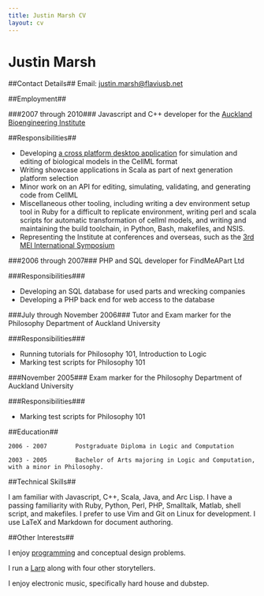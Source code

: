 ```yaml
---
title: Justin Marsh CV
layout: cv
---
```

Justin Marsh
============


##Contact Details##
Email: justin.marsh@flaviusb.net

##Employment##

###2007 through 2010###
Javascript and C++ developer for the [Auckland Bioengineering Institute](http://www.abi.auckland.ac.nz/uoa/)

##Responsibilities##
- Developing [a cross platform desktop application](http://opencell.org) for simulation and editing of biological models in the CellML format
- Writing showcase applications in Scala as part of next generation platform selection
- Minor work on an API for editing, simulating, validating, and generating code from CellML
- Miscellaneous other tooling, including writing a dev environment setup tool in Ruby for a difficult to replicate environment, writing perl and scala scripts for automatic transformation of cellml models, and writing and maintaining the build toolchain, in Python, Bash, makefiles, and NSIS.
- Representing the Institute at conferences and overseas, such as the [3rd MEI International Symposium](http://www.physiome.jp/documents/the_3rd_MEI_international_symposium/the_3rd_MEI_IS.html)

###2006 through 2007###
PHP and SQL developer for FindMeAPart Ltd

###Responsibilities###
- Developing an SQL database for used parts and wrecking companies
- Developing a PHP back end for web access to the database

###July through November 2006###
Tutor and Exam marker for the Philosophy Department of Auckland University

###Responsibilities###
- Running tutorials for Philosophy 101, Introduction to Logic
- Marking test scripts for Philosophy 101

###November 2005###
Exam marker for the Philosophy Department of Auckland University

###Responsibilities###
- Marking test scripts for Philosophy 101


##Education##

    2006 - 2007        Postgraduate Diploma in Logic and Computation

    2003 - 2005        Bachelor of Arts majoring in Logic and Computation, with a minor in Philosophy.


##Technical Skills##

I am familiar with Javascript, C++, Scala, Java, and Arc Lisp. I have a passing familiarity with Ruby, Python, Perl, PHP, Smalltalk, Matlab, shell script, and makefiles. I prefer to use Vim and Git on Linux for development. I use LaTeX and Markdown for document authoring.

##Other Interests##

I enjoy [programming](http://github.com/flaviusb) and conceptual design problems.

I run a [Larp](http://nexus.gen.nz) along with four other storytellers.

I enjoy electronic music, specifically hard house and dubstep.


